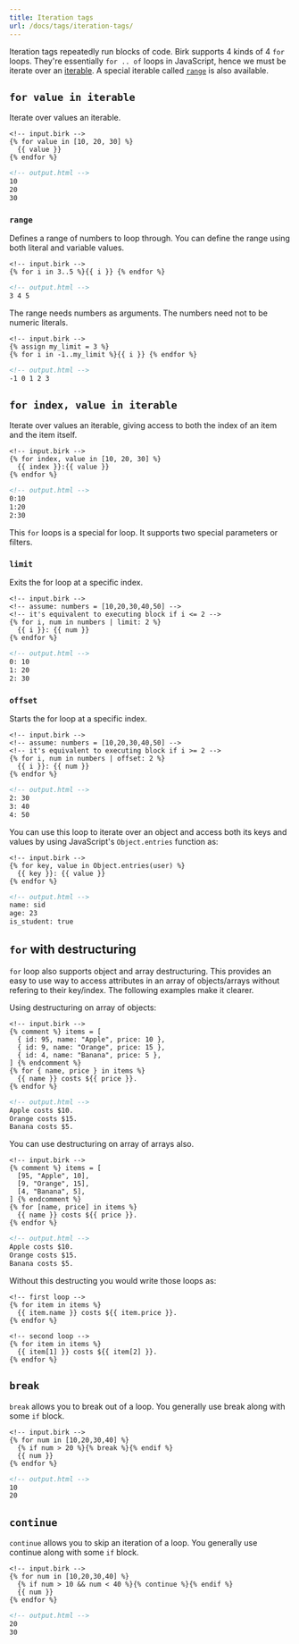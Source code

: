 ```yaml
---
title: Iteration tags
url: /docs/tags/iteration-tags/
---
```


Iteration tags repeatedly run blocks of code. Birk supports 4 kinds of 4 `for` loops. They're essentially `for .. of` loops in JavaScript, hence we must be iterate over an [iterable](https://developer.mozilla.org/en-US/docs/Web/JavaScript/Reference/Iteration_protocols). A special iterable called [`range`](#range) is also available.

## `for value in iterable`

Iterate over values an iterable.

``` birk
<!-- input.birk -->
{% for value in [10, 20, 30] %}
  {{ value }}
{% endfor %}
```
``` html
<!-- output.html -->
10
20
30
```

### `range`

Defines a range of numbers to loop through. You can define the range using both literal and variable values.

``` birk
<!-- input.birk -->
{% for i in 3..5 %}{{ i }} {% endfor %}
```
``` html
<!-- output.html -->
3 4 5
```

The range needs numbers as arguments. The numbers need not to be numeric literals.

``` birk
<!-- input.birk -->
{% assign my_limit = 3 %}
{% for i in -1..my_limit %}{{ i }} {% endfor %}
```
``` html
<!-- output.html -->
-1 0 1 2 3
```

## `for index, value in iterable`

Iterate over values an iterable, giving access to both the index of an item and the item itself.

``` birk
<!-- input.birk -->
{% for index, value in [10, 20, 30] %}
  {{ index }}:{{ value }}
{% endfor %}
```
``` html
<!-- output.html -->
0:10
1:20
2:30
```


This `for` loops is a special for loop. It supports two special parameters or filters.

### `limit`

Exits the for loop at a specific index.

``` birk
<!-- input.birk -->
<!-- assume: numbers = [10,20,30,40,50] -->
<!-- it's equivalent to executing block if i <= 2 -->
{% for i, num in numbers | limit: 2 %}
  {{ i }}: {{ num }}
{% endfor %}
```
``` html
<!-- output.html -->
0: 10
1: 20
2: 30
```

### `offset`

Starts the for loop at a specific index.

``` birk
<!-- input.birk -->
<!-- assume: numbers = [10,20,30,40,50] -->
<!-- it's equivalent to executing block if i >= 2 -->
{% for i, num in numbers | offset: 2 %}
  {{ i }}: {{ num }}
{% endfor %}
```
``` html
<!-- output.html -->
2: 30
3: 40
4: 50
```
You can use this loop to iterate over an object and access both its keys and values by using JavaScript's `Object.entries` function as:

``` birk
<!-- input.birk -->
{% for key, value in Object.entries(user) %}
  {{ key }}: {{ value }}
{% endfor %}
```
``` html
<!-- output.html -->
name: sid
age: 23
is_student: true
```

## `for` with destructuring

`for` loop also supports object and array destructuring. This provides an easy to use way to access attributes in an array of objects/arrays without refering to their key/index. The following examples make it clearer.

Using destructuring on array of objects:
``` birk
<!-- input.birk -->
{% comment %} items = [
  { id: 95, name: "Apple", price: 10 },
  { id: 9, name: "Orange", price: 15 },
  { id: 4, name: "Banana", price: 5 },
] {% endcomment %}
{% for { name, price } in items %}
  {{ name }} costs ${{ price }}.
{% endfor %}

```
``` html
<!-- output.html -->
Apple costs $10.
Orange costs $15.
Banana costs $5.
```

You can use destructuring on array of arrays also.

``` birk
<!-- input.birk -->
{% comment %} items = [
  [95, "Apple", 10],
  [9, "Orange", 15],
  [4, "Banana", 5],
] {% endcomment %}
{% for [name, price] in items %}
  {{ name }} costs ${{ price }}.
{% endfor %}
```
``` html
<!-- output.html -->
Apple costs $10.
Orange costs $15.
Banana costs $5.
```

Without this destructing you would write those loops as:

``` birk
<!-- first loop -->
{% for item in items %}
  {{ item.name }} costs ${{ item.price }}.
{% endfor %}

<!-- second loop -->
{% for item in items %}
  {{ item[1] }} costs ${{ item[2] }}.
{% endfor %}
```

## `break`

`break` allows you to break out of a loop. You generally use break along with some `if` block.

``` birk
<!-- input.birk -->
{% for num in [10,20,30,40] %}
  {% if num > 20 %}{% break %}{% endif %}
  {{ num }}
{% endfor %}

```
``` html
<!-- output.html -->
10
20
```

## `continue`

`continue` allows you to skip an iteration of a loop. You generally use continue along with some `if` block.

``` birk
<!-- input.birk -->
{% for num in [10,20,30,40] %}
  {% if num > 10 && num < 40 %}{% continue %}{% endif %}
  {{ num }}
{% endfor %}

```
``` html
<!-- output.html -->
20
30
```
